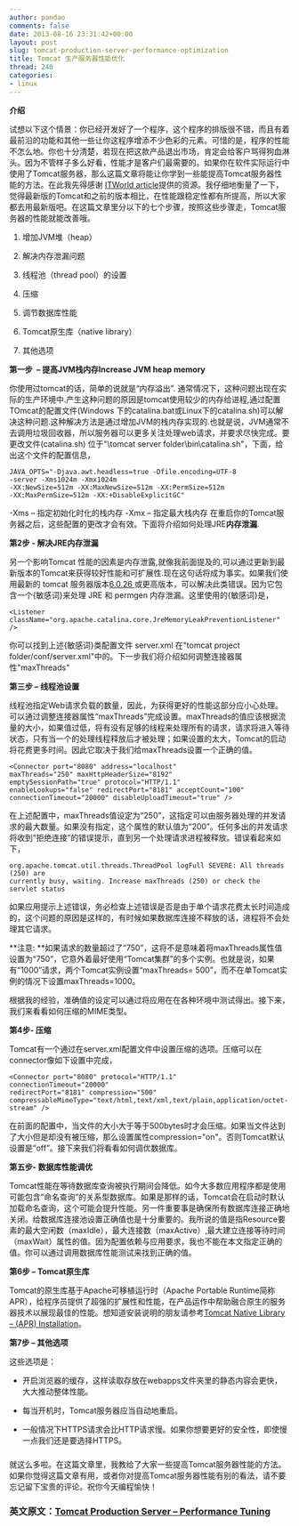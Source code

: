```yaml
---
author: pandao
comments: false
date: 2013-08-16 23:31:42+00:00
layout: post
slug: tomcat-production-server-performance-optimization
title: Tomcat 生产服务器性能优化
thread: 240
categories:
- linux
---
```


**介绍**

试想以下这个情景：你已经开发好了一个程序，这个程序的排版很不错，而且有着最前沿的功能和其他一些让你这程序增添不少色彩的元素。可惜的是，程序的性能不怎么地。你也十分清楚，若现在把这款产品退出市场，肯定会给客户骂得狗血淋头。因为不管样子多么好看，性能才是客户们最需要的。如果你在软件实际运行中使用了Tomcat服务器，那么这篇文章将能让你学到一些能提高Tomcat服务器性能的方法。在此我先得感谢 [ITWorld article](http://www.itworld.com/networking/83035/tomcat-performance-tuning-tips)提供的资源。我仔细地衡量了一下，觉得最新版的Tomcat和之前的版本相比，在性能跟稳定性都有所提高，所以大家都去用最新版吧。在这篇文章里分以下的七个步骤，按照这些步骤走，Tomcat服务器的性能就能改善哦。



	
  1. 增加JVM堆（heap）

	
  2. 解决内存泄漏问题

	
  3. 线程池（thread pool）的设置

	
  4. 压缩

	
  5. 调节数据库性能

	
  6. Tomcat原生库（native library）

	
  7. 其他选项












**第一步  – 提高JVM栈内存Increase JVM heap memory**

你使用过tomcat的话，简单的说就是“内存溢出”. 通常情况下，这种问题出现在实际的生产环境中.产生这种问题的原因是tomcat使用较少的内存给进程,通过配置TOmcat的配置文件(Windows 下的catalina.bat或Linux下的catalina.sh)可以解决这种问题.这种解决方法是通过增加JVM的栈内存实现的.也就是说，JVM通常不去调用垃圾回收器，所以服务器可以更多关注处理web请求，并要求尽快完成。要更改文件(catalina.sh) 位于"\tomcat server folder\bin\catalina.sh"，下面，给出这个文件的配置信息，


	JAVA_OPTS="-Djava.awt.headless=true -Dfile.encoding=UTF-8
	-server -Xms1024m -Xmx1024m
	-XX:NewSize=512m -XX:MaxNewSize=512m -XX:PermSize=512m
	-XX:MaxPermSize=512m -XX:+DisableExplicitGC"



-Xms – 指定初始化时化的栈内存
-Xmx – 指定最大栈内存
在重启你的Tomcat服务器之后，这些配置的更改才会有效。下面将介绍如何处理JRE**内存泄漏**.



**第2步 - 解决JRE内存泄漏**

另一个影响Tomcat 性能的因素是内存泄露,就像我前面提及的,可以通过更新到最新版本的Tomcat来获得较好性能和可扩展性.现在这句话将成为事实。如果我们使用最新的 tomcat 服务器版本[6.0.26 ](http://tomcat.apache.org/download-60.cgi)或更高版本，可以解决此类错误。因为它包含一个{敏感词}来处理 JRE 和 permgen 内存泄漏。这里使用的{敏感词}是，




	<Listener className="org.apache.catalina.core.JreMemoryLeakPreventionListener" />





你可以找到上述{敏感词}类配置文件 server.xml 在"tomcat project folder/conf/server.xml"中的。下一步我们将介绍如何调整连接器属性"maxThreads"



**第三步 – 线程池设置**

线程池指定Web请求负载的数量，因此，为获得更好的性能这部分应小心处理。可以通过调整连接器属性“maxThreads”完成设置。maxThreads的值应该根据流量的大小，如果值过低，将有没有足够的线程来处理所有的请求，请求将进入等待状态，只有当一个的处理线程释放后才被处理；如果设置的太大，Tomcat的启动将花费更多时间。因此它取决于我们给maxThreads设置一个正确的值。



	<Connector port="8080" address="localhost"
	maxThreads="250" maxHttpHeaderSize="8192"
	emptySessionPath="true" protocol="HTTP/1.1"
	enableLookups="false" redirectPort="8181" acceptCount="100"
	connectionTimeout="20000" disableUploadTimeout="true" />






在上述配置中，maxThreads值设定为“250”，这指定可以由服务器处理的并发请求的最大数量。如果没有指定，这个属性的默认值为“200”。任何多出的并发请求将收到“拒绝连接”的错误提示，直到另一个处理请求进程被释放。错误看起来如下，


	org.apache.tomcat.util.threads.ThreadPool logFull SEVERE: All threads (250) are
	currently busy, waiting. Increase maxThreads (250) or check the servlet status




如果应用提示上述错误，务必检查上述错误是否是由于单个请求花费太长时间造成的，这个问题的原因是这样的，有时候如果数据库连接不释放的话，进程将不会处理其它请求。



**注意: **如果请求的数量超过了“750”，这将不是意味着将maxThreads属性值设置为“750”，它意外着最好使用“Tomcat集群”的多个实例。也就是说，如果有“1000”请求，两个Tomcat实例设置“maxThreads= 500”，而不在单Tomcat实例的情况下设置maxThreads=1000。

根据我的经验，准确值的设定可以通过将应用在在各种环境中测试得出。接下来，我们来看看如何压缩的MIME类型。



**第4步- 压缩**

Tomcat有一个通过在server.xml配置文件中设置压缩的选项。压缩可以在connector像如下设置中完成，



	<Connector port="8080" protocol="HTTP/1.1"
	connectionTimeout="20000"
	redirectPort="8181" compression="500"
	compressableMimeType="text/html,text/xml,text/plain,application/octet-stream" />





在前面的配置中，当文件的大小大于等于500bytes时才会压缩。如果当文件达到了大小但是却没有被压缩，那么设置属性compression="on"。否则Tomcat默认设置是“off”。接下来我们将看看如何调优数据库。









**第五步- 数据库性能调优**

Tomcat性能在等待数据库查询被执行期间会降低。如今大多数应用程序都是使用可能包含“命名查询”的关系型数据库。如果是那样的话，Tomcat会在启动时默认加载命名查询，这个可能会提升性能。另一件重要事是确保所有数据库连接正确地关闭。给数据库连接池设置正确值也是十分重要的。我所说的值是指Resource要素的最大空闲数（maxIdle），最大连接数（maxActive）,最大建立连接等待时间（maxWait）属性的值。因为配置依赖与应用要求，我也不能在本文指定正确的值。你可以通过调用数据库性能测试来找到正确的值。



**第6步 – Tomcat原生库**

Tomcat的原生库基于Apache可移植运行时（Apache Portable Runtime简称APR），给程序员提供了超强的扩展性和性能，在产品运作中帮助融合原生的服务器技术以展现最佳的性能。想知道安装说明的朋友请参考[Tomcat Native Library – (APR) Installation](http://www.techbrainwave.com/?p=1017)。

**第7步 – 其他选项**

这些选项是：



	
  * 开启浏览器的缓存，这样读取存放在webapps文件夹里的静态内容会更快，大大推动整体性能。

	
  * 每当开机时，Tomcat服务器应当自动地重启。

	
  * 一般情况下HTTPS请求会比HTTP请求慢。如果你想要更好的安全性，即使慢一点我们还是要选择HTTPS。


### 





就这么多啦。在这篇文章里，我教给了大家一些提高Tomcat服务器性能的方法。如果你觉得这篇文章有用，或者你对提高Tomcat服务器性能有别的看法，请不要忘记留下宝贵的评论。祝你今天编程愉快！




### 英文原文：[Tomcat Production Server – Performance Tuning](http://www.techbrainwave.com/?p=836)



